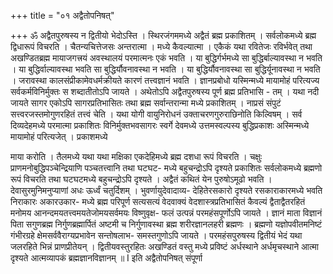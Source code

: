 +++
title = "०१ अद्वैतोपनिषत्"

+++
ॐ अद्वैतपुरुषस्य न द्वितीयो भेदोऽस्ति । स्थिरजंगममध्ये अद्वैतं ब्रह्म प्रकाशितम् । सर्वलोकमध्ये ब्रह्म द्विधारूपं विचरति । चैतन्यचित्तेजसः अन्तरात्मा । मध्ये कैवल्यात्मा । एकैकं यथा रवितेजः रविर्भवेत् तथा अखण्डितब्रह्म मायाजगत्त्रयं अवस्थालयं परमात्मनः एकं भवति । या बुद्धिर्गर्भमध्ये सा बुद्धिर्बाल्यावस्था न भवति । या बुद्धिर्वाल्यावस्था भवति सा बुद्धिर्यौवनावस्था न भवति । या बुद्धिर्यौवनावस्था सा बुद्धिर्यूनावस्था न भवति । जरावस्था कालसंप्रीकामेवधर्मक्रीयते कारणं तत्त्वज्ञानं भवति । ज्ञानप्रबोधो यस्मिन्मध्ये मायामोहं परित्यज्य सर्वकर्मविनिर्मुक्तः स शब्दातीतोऽपि जायते । अथेतोऽपि अद्वैतपुरुषस्य पूर्ण ब्रह्म प्रतिभासि - तम् । यथा नदी जायते सागर एकोऽपि सागरप्रतिभासितः तथा ब्रह्म सर्वान्तरान्मा मध्ये प्रकाशितम् । नाप्रसं संपुटं सत्त्वरजस्तमोगुणरहितं तत्त्वं चेति । यथा योगी वायुनिरोधनं उक्ताचरणगुरुराछिनोति किल्विषम् । सर्व दिव्यदेहमध्ये परमात्मा प्रकाशितः विनिर्मुक्तभवसागरः स्वर्गे देवमध्ये उत्तमस्वल्पस्य बुद्धिप्रकाशः अस्मिन्मध्ये मायामोहं परित्यजेत् । प्रकाशमध्ये 
 
माया करोति । तैलमध्ये यथा यथा मक्षिका एकदेहिमध्ये ब्रह्म दशधा रूपं विचरति । चक्षुः प्राणमनोबुद्धिपञ्चेन्द्रियाणि पञ्चतत्त्वानि तथा घटघट- मध्ये बहुचन्द्रोऽपि दृश्यते प्रकाशितः सर्वलोकमध्ये ब्रह्मणो रूपं विचरति तथा घटघटमध्ये बहुचन्द्रोऽपि दृश्यते । अद्वैतं कथितं येन पुरुषोऽमूढो भवति । देवासुरमुनिमनुप्याणां अधः ऊर्ध्वं चतुर्दिशम् । भुवर्णायुदेवादाव्य- देहितेरसकारो दृश्यते रसकाराकारमध्ये भवति निराकारः अकारउकार- मध्ये ब्रह्म परिपूर्ण सत्यसत्यं वेदवाक्यं वेदशास्त्रप्रतिभासितं कैवल्यं द्वैताद्वैतरहितं मनोमय आनन्दमयतत्त्वमयतेजोमयसर्वमयः विष्णुवृक्ष- फलं उत्पन्नं परमहंसपूर्णोऽपि जायते । ज्ञानं माता विज्ञानं पिता सगुणब्रह्म निर्गुणब्रह्मार्पितं अष्टमी च निर्गुणावस्था ब्रह्म शरीरज्ञानलहरी ब्रह्मणः । ब्रह्मणो यज्ञोपवीतमनिष्टं गंभीरग्रहे क्षेमसर्ववैराग्यप्रभावेन सन्तोषलाभ- समस्तगुणोऽपि जायते । परमहंसपुरुषस्य द्वितीयं भेदं यथा जलरहिते भिन्नं प्राणप्रीतेयन् । द्वितीयवस्तुरहितः अखण्डितं वस्तु मध्ये प्रविष्टं अर्धस्थाने अर्धमृचस्थाने आत्मा दृश्यते आत्मव्यापकं ब्रह्मज्ञानविज्ञानम् ॥ 
I 
इति अद्वैतोपनिषत् संपूर्णा 
